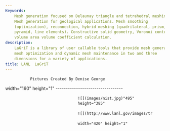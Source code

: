 ```yaml
---
Keywords: 
    Mesh generation focused on Delaunay triangle and tetrahedral meshing.
    Mesh generation for geological applications. Mesh smoothing
    (optimization), reconnection, hybrid meshing (quadrilateral, prism,
    pyramid, line elements). Constructive solid geometry, Voronoi control
    volume area volume coefficient calculation.
description: 
    LaGriT is a library of user callable tools that provide mesh generation,
    mesh optimization and dynamic mesh maintenance in two and three
    dimensions for a variety of applications.
title: LANL  LaGriT 
---
```





               Pictures Created By Denise George 
 width="160" height="1"            --------------------------------- 

                                    ![](images/nist.jpg)"495"  
                                    height="385"                     

                                    ![](http://www.lanl.gov/images/tr 
                                                 
                                    width="420" height="1"           



